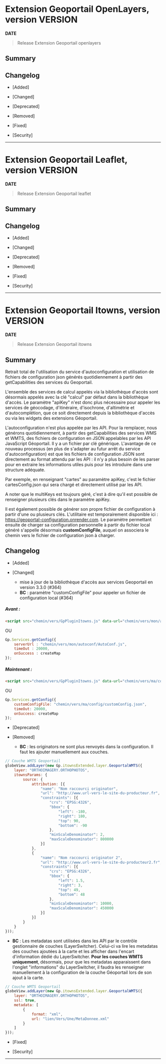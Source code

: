 




# Extension Geoportail OpenLayers, version __VERSION__

**__DATE__**
> Release Extension Geoportail openlayers

## Summary

## Changelog

* [Added]

* [Changed]

* [Deprecated]

* [Removed]

* [Fixed]

* [Security]

---


# Extension Geoportail Leaflet, version __VERSION__

**__DATE__**
> Release Extension Geoportail leaflet

## Summary

## Changelog

* [Added]

* [Changed]

* [Deprecated]

* [Removed]

* [Fixed]

* [Security]

---


# Extension Geoportail Itowns, version __VERSION__
**__DATE__**
> Release Extension Geoportail itowns

## Summary

Retrait total de l'utilisation du service d'autoconfiguration et utilisation de fichiers de configuration json générés quotidiennement à partir des getCapabilities des services du Geoportail.

L'ensemble des services de calcul appelés via la bibliothèque d'accès sont désormais appelés avec la clé "calcul" par défaut dans la bibliothèque d'accès. Le paramètre "apiKey" n'est donc plus nécessaire pour appeler les services de géocodage, d'itinéraire, d'isochrone, d'altimétrie et d'autocomplétion, que ce soit directement depuis la bibliothèque d'accès ou via les widgets des extensions Géoportail.

L'autoconfiguration n'est plus appelée par les API. Pour la remplacer, nous générons quotidiennement, à partir des getCapabilities des services WMS et WMTS, des fichiers de configuration en JSON appelables par les API JavaScript Géoportail. Il y a un fichier par clé générique. L'avantage de ce nouveau processus (en plus de s'adapter au futur arrêt du service d'autoconfiguration) est que les fichiers de configuration JSON sont directement au format attendu par les API : il n'y a plus besoin de les parser pour en extraire les informations utiles puis pour les introduire dans une structure adéquate.

Par exemple, en renseignant "cartes" au paramètre apiKey, c'est le fichier cartesConfig.json qui sera chargé et directement utilisé par les API. 

A noter que le multiKeys est toujours géré, c'est à dire qu'il est possible de renseigner plusieurs clés dans le paramètre apiKey.

Il est également possible de générer son propre fichier de configuration à partir d'une ou plusieurs clés. L'utilitaire est temporairement disponible ici : https://geoportal-configuration.onrender.com. Le paramètre permettant ensuite de charger sa configuration personnelle à partir du fichier local généré s'appelle désormais **customConfigFile**, auquel on associera le chemin vers le fichier de configuration json à charger.

## Changelog

* [Added]

* [Changed]
    - mise à jour de la bibliothèque d'accès aux services Geoportail en version 3.3.0 (#364)
    - **BC** : paramètre "customConfigFile" pour appeler un fichier de configuration local (#364)
##### Avant :
```html
<script src="chemin/vers/GpPluginItowns.js" data-url="chemin/vers/mon/autoconf/AutoConf.js"></script>
```
OU
```javascript
Gp.Services.getConfig({
    serverUrl : "chemin/vers/mon/autoconf/AutoConf.js",
    timeOut : 20000,
    onSuccess : createMap
});
```
##### Maintenant :
```html
<script src="chemin/vers/GpPluginItowns.js" data-url="chemin/vers/ma/config/customConfig.json"></script>
```
OU
```javascript
Gp.Services.getConfig({
    customConfigFile: "chemin/vers/ma/config/customConfig.json",
    timeOut: 20000,
    onSuccess: createMap
});
```

* [Deprecated]

* [Removed]
    - **BC** : les originators ne sont plus renvoyés dans la configuration. Il faut les ajouter manuellement aux couches. 
```javascript
// Couche WMTS Geoportail
globeView.addLayer(new Gp.itownsExtended.layer.GeoportalWMTS({
    layer: "ORTHOIMAGERY.ORTHOPHOTOS",
    itownsParams: {
        source: {
            attribution: [{
                "name": "Nom raccourci originator",
                "url": "http://www.url-vers-le-site-du-producteur.fr",
                "constraints": [{
                    "crs": "EPSG:4326",
                    "bbox": {
                        "left": -180,
                        "right": 180,
                        "top": 90,
                        "bottom": -90
                    },
                    "minScaleDenominator": 2,
                    "maxScaleDenominator": 800000
                }]
            },
            {
                "name": "Nom raccourci originator 2",
                "url": "http://www.url-vers-le-site-du-producteur2.fr",
                "constraints": [{
                    "crs": "EPSG:4326",
                    "bbox": {
                        "left": 1.5,
                        "right": 3,
                        "top": 49,
                        "bottom": 48
                    },
                    "minScaleDenominator": 10000,
                    "maxScaleDenominator": 450000
                }]
            }]
        }
    }
}));
```
   - **BC** : Les metadatas sont utilisées dans les API par le contrôle gestionnaire de couches (LayerSwitcher). Celui-ci va lire les metadatas des couches ajoutées à la carte et les afficher dans l'encart d'information dédié du LayerSwitcher. **Pour les couches WMTS uniquement**, désormais, pour que les metadatas apparaissent dans l'onglet "informations" du LayerSwitcher, il faudra les renseigner manuellement à la configuration de la couche Géoportail lors de son ajout à la carte.
```javascript
// Couche WMTS Geoportail
globeView.addLayer(new Gp.itownsExtended.layer.GeoportalWMTS({
    layer: "ORTHOIMAGERY.ORTHOPHOTOS",
    ssl: true,
    metadata: [
        {
            format: "xml",
            url: "lien/Vers/Une/MetaDonnee.xml"
        }
    ]
}));
```

* [Fixed]

* [Security]

--- 
